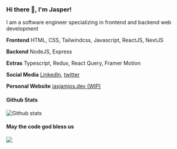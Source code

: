 
### Hi there 👋, I'm Jasper!
I am a software engineer specializing in frontend and backend web development

**Frontend**
HTML, CSS, Tailwindcss, Javascript, ReactJS, NextJS

**Backend**
NodeJS, Express

**Extras**
Typescript, Redux, React Query, Framer Motion

**Social Media**
[LinkedIn](https://www.linkedin.com/in/jasjamjos/), [twitter](https://twitter.com/@jasjamjos/)

**Personal Website**
[jasjamjos.dev (WIP)](https://jasjamjos.dev/)

#### Github Stats
![Github stats](https://github-readme-stats.vercel.app/api?username=jasjamjos&show_icons=true)


#### May the code god bless us
![](https://i.imgur.com/OOpRj.gif)
